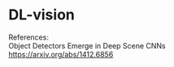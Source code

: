 # DL-vision
References:<br>
Object Detectors Emerge in Deep Scene CNNs<br>
https://arxiv.org/abs/1412.6856
